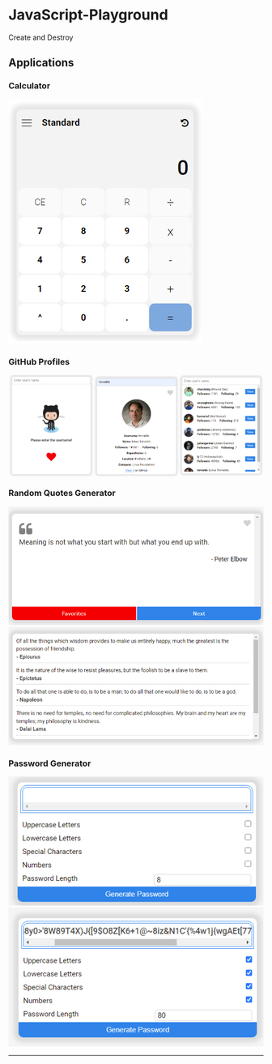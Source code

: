 # JavaScript-Playground
Create and Destroy

## Applications

### Calculator

<img src = "./public/images/Calculator.png">

### GitHub Profiles

<div style = "display: flex;">
	<img src = "./public/images/GitHub Profiles 0.png" style = "width: 33.3%;">
	<img src = "./public/images/GitHub Profiles 1.png" style = "width: 33.3%;">
	<img src = "./public/images/GitHub Profiles 2.png" style = "width: 33.3%;">
</div>

### Random Quotes Generator
<img src = "./public/images/Random Quotes 0.png">
<img src = "./public/images/Random Quotes 1.png">

### Password Generator
<img src = "./public/images/Password Generator 0.png">
<img src = "./public/images/Password Generator 1.png">

---